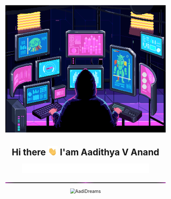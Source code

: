 <img src="./assets/pro.gif" width="100%" height="400px">
<h1 align="center">Hi there <img src="./assets/wave.gif" height="30px"> I'am Aadithya V Anand</h1>
<p align="center"><img src="./assets/type.gif" width="400px" height="30px"></p>
<img src="./assets/neon.gif" width="100%" height="2px">
<p align="center"><img src="https://komarev.com/ghpvc/?username=AadiDreams&style=for-the-badge&color=green" alt="AadiDreams"></p>
<!--
**AadiDreams/AadiDreams** is a ✨ _special_ ✨ repository because its `README.md` (this file) appears on your GitHub profile.

Here are some ideas to get you started:

- 🔭 I’m currently working on ...
- 🌱 I’m currently learning ...
- 👯 I’m looking to collaborate on ...
- 🤔 I’m looking for help with ...
- 💬 Ask me about ...
- 📫 How to reach me: ...
- 😄 Pronouns: ...
- ⚡ Fun fact: ...
-->
